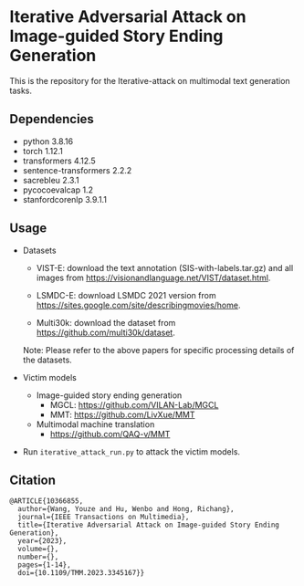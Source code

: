 # Iterative Adversarial Attack on Image-guided Story Ending Generation
This is the repository for the Iterative-attack on multimodal text generation tasks.

## Dependencies
- python 3.8.16
- torch 1.12.1
- transformers 4.12.5
- sentence-transformers 2.2.2
- sacrebleu 2.3.1
- pycocoevalcap 1.2
- stanfordcorenlp 3.9.1.1

## Usage
- Datasets
    - VIST-E: download the text annotation (SIS-with-labels.tar.gz) and all images from https://visionandlanguage.net/VIST/dataset.html. 
    - LSMDC-E: download LSMDC 2021 version from https://sites.google.com/site/describingmovies/home.

    - Multi30k: download the dataset from https://github.com/multi30k/dataset.

     Note: Please refer to the above papers for specific processing details of the datasets.

- Victim models
    - Image-guided story ending generation 
        - MGCL: https://github.com/VILAN-Lab/MGCL
        - MMT: https://github.com/LivXue/MMT
    - Multimodal machine translation
        - https://github.com/QAQ-v/MMT

- Run `iterative_attack_run.py` to attack the victim models.

## Citation
```
@ARTICLE{10366855,
  author={Wang, Youze and Hu, Wenbo and Hong, Richang},
  journal={IEEE Transactions on Multimedia}, 
  title={Iterative Adversarial Attack on Image-guided Story Ending Generation}, 
  year={2023},
  volume={},
  number={},
  pages={1-14},
  doi={10.1109/TMM.2023.3345167}}

```

